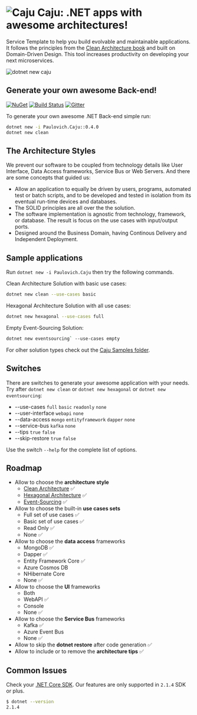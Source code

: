 ![Caju](https://raw.githubusercontent.com/ivanpaulovich/caju/master/images/caju-icon.png) Caju: .NET apps with awesome architectures!
=========
Service Template to help you build evolvable and maintainable applications. It follows the principles from the [Clean Architecture book](https://www.amazon.com/Clean-Architecture-Craftsmans-Software-Structure/dp/0134494164) and built on Domain-Driven Design. This tool increases productivity on developing your next microservices.

![dotnet new caju](https://raw.githubusercontent.com/ivanpaulovich/caju/master/images/dotnet-new-caju-0.2.84.gif)

## Generate your own awesome Back-end!
<a href="https://www.nuget.org/packages/Paulovich.Caju/" rel="Paulovich.Caju">![NuGet](https://buildstats.info/nuget/paulovich.caju)</a> [![Build Status](https://travis-ci.org/ivanpaulovich/dotnet-new-caju.svg?branch=master)](https://travis-ci.org/ivanpaulovich/dotnet-new-caju) [![Gitter](https://img.shields.io/badge/chat-on%20gitter-blue.svg)](https://gitter.im/ivanpaulovich/)

To generate your own awesome .NET Back-end simple run:

```sh
dotnet new -i Paulovich.Caju::0.4.0
dotnet new clean
```

## The Architecture Styles

We prevent our software to be coupled from technology details like User Interface, Data Access frameworks, Service Bus or Web Servers. And there are some concepts that guided us:

* Allow an application to equally be driven by users, programs, automated test or batch scripts, and to be developed and tested in isolation from its eventual run-time devices and databases.
* The SOLID principles are all over the the solution.
* The software implementation is agnostic from technology, framework, or database. The result is focus on the  use cases with input/output ports.
* Designed around the Business Domain, having Continous Delivery and Independent Deployment.

## Sample applications

Run `dotnet new -i Paulovich.Caju` then try the following commands.

Clean Architecture Solution with basic use cases:

```sh
dotnet new clean --use-cases basic
```

Hexagonal Architecture Solution with all use cases:

```sh
dotnet new hexagonal --use-cases full
```

Empty Event-Sourcing Solution:

```sh
dotnet new eventsourcing` --use-cases empty
```

For olher solution types check out the [Caju Samples folder](https://github.com/ivanpaulovich/caju/tree/master/samples).

## Switches

There are switches to generate your awesome application with your needs. Try after `dotnet new clean` or `dotnet new hexagonal` or `dotnet new eventsourcing`:

* --use-cases `full` `basic` `readonly` `none`
* --user-interface `webapi` `none`
* --data-access `mongo` `entityframework` `dapper` `none`
* --service-bus `kafka` `none`
* --tips `true` `false`
* --skip-restore `true` `false`

Use the switch `--help` for the complete list of options.

## Roadmap

* Allow to choose the **architecture style**
  * [Clean Architecture](https://github.com/ivanpaulovich/manga) :white_check_mark:
  * [Hexagonal Architecture](https://github.com/ivanpaulovich/acerola) :white_check_mark:
  * [Event-Sourcing](https://github.com/ivanpaulovich/castanha) :white_check_mark:
* Allow to choose the built-in **use cases sets**
  * Full set of use cases :white_check_mark:
  * Basic set of use cases :white_check_mark:
  * Read Only :white_check_mark: 
  * None :white_check_mark:	
* Allow to choose the **data access** frameworks 
  * MongoDB :white_check_mark:
  * Dapper :white_check_mark:
  * Entity Framework Core :white_check_mark:
  * Azure Cosmos DB
  * NHibernate Core
  * None :white_check_mark:
* Allow to choose the **UI** frameworks
  * Both
  * WebAPI :white_check_mark:
  * Console 
  * None :white_check_mark:
* Allow to choose the **Service Bus** frameworks
  * Kafka :white_check_mark:
  * Azure Event Bus
  * None :white_check_mark:
* Allow to skip the **dotnet restore** after code generation :white_check_mark:
* Allow to include or to remove the **architecture tips** :white_check_mark:

## Common Issues

Check your [.NET Core SDK](https://www.microsoft.com/net/download/windows). Our features are only supported in `2.1.4` SDK or plus.

```sh
$ dotnet --version
2.1.4
```
